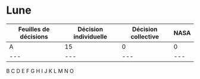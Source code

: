 # Lune
Feuilles de décisions | Décision individuelle | Décision collective | NASA
--- | --- | --- | ---
A | 15 | 0 | 0
--- | --- | --- | ---
B
C
D
E
F
G
H
I
J
K
L
M
N
O

